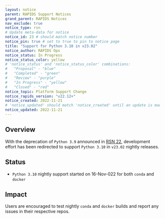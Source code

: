 ```yaml
---
layout: notice
parent: RAPIDS Support Notices
grand_parent: RAPIDS Notices
nav_exclude: true
notice_type: rsn
# Update meta-data for notice
notice_id: 23 # should match notice number
notice_pin: true # set to true to pin to notice page
title: "Support for Python 3.10 in v23.02"
notice_author: RAPIDS Ops
notice_status: In Progress
notice_status_color: yellow
# 'notice_status' and 'notice_status_color' combinations:
#   "Proposal" - "blue"
#   "Completed" - "green"
#   "Review" - "purple"
#   "In Progress" - "yellow"
#   "Closed" - "red"
notice_topic: Platform Support Change
notice_rapids_version: "v22.12+"
notice_created: 2022-11-21
# 'notice_updated' should match 'notice_created' until an update is made
notice_updated: 2022-11-21
---
```


## Overview

With the deprecation of `Python 3.9` announced in [RSN 22](/notices/rsn0022), development
effort has been redirected to support `Python 3.10` in `v23.02` nightly releases.

## Status

- `Python 3.10` nightly support started on 16-Nov-022 for both `conda` and
`docker`

## Impact

Users are encouraged to test nightly `conda` and `docker` builds and report any
issues in their respective repos.
